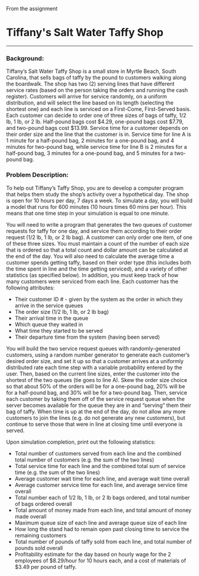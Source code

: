 From the assignment
# Tiffany's Salt Water Taffy Shop
---
### Background:


Tiffany’s Salt Water Taffy Shop is a small store in Myrtle Beach, South Carolina, that sells bags of taffy by the pound to customers walking along the boardwalk.  The shop has two (2) serving lines that have different service rates (based on the person taking the orders and running the cash register).  Customers will arrive for service randomly, on a uniform distribution, and will select the line based on its length (selecting the shortest one) and each line is serviced on a First-Come, First-Served basis.  Each customer can decide to order one of three sizes of bags of taffy, 1/2 lb, 1 lb, or 2 lb.  Half-pound bags cost $4.29, one-pound bags cost $7.79, and two-pound bags cost $13.99.  Service time for a customer depends on their order size and the line that the customer is in.  Service time for line A is 1 minute for a half-pound bag, 2 minutes for a one-pound bag, and 4 minutes for two-pound bag,  while service time for line B is 2 minutes for a half-pound bag, 3 minutes for a one-pound bag, and 5 minutes for a two-pound bag.

### Problem Description:

To help out Tiffany’s Taffy Shop, you are to develop a computer program that helps them study the shop’s activity over a hypothetical day.  The shop is open for 10 hours per day, 7 days a week.  To simulate a day, you will build a model that runs for 600 minutes (10 hours times 60 mins per hour).  This means that one time step in your simulation is equal to one minute.

You will need to write a program that generates the two queues of customer requests for taffy for one day, and service them according to their order request (1/2 lb, 1 lb, or 2 lb bag).  A customer can only order one item, of one of these three sizes.  You must maintain a count of the number of each size that is ordered so that a total count and dollar amount can be calculated at the end of the day.  You will also need to calculate the average time a customer spends getting taffy, based on their order type (this includes both the time spent in line and the time getting serviced), and a variety of other statistics (as specified below).  In addition, you must keep track of how many customers were serviced from each line.  Each customer has the following attributes:

* Their customer ID # - given by the system as the order in which they arrive in the service queues
* The order size (1/2 lb, 1 lb, or 2 lb bag)
* Their arrival time in the queue
* Which queue they waited in
* What time they started to be served
* Their departure time from the system (having been served)

You will build the two service request queues with randomly-generated customers, using a random number generator to generate each customer’s desired order size, and set it up so that a customer arrives at a uniformly distributed rate each time step with a variable probability entered by the user.  Then, based on the current line sizes, enter the customer into the shortest of the two queues (tie goes to line A).  Skew the order size choice so that about 50% of the orders will be for a one-pound bag, 20% will be for a half-pound bag, and 30% will be for a two-pound bag.  Then, service each customer by taking them off of the service request queue when the server becomes available for the queue they are in and “serving” them their bag of taffy.  When time is up at the end of the day, do not allow any more customers to join the lines (e.g. do not generate any new customers), but continue to serve those that were in line at closing time until everyone is served.

Upon simulation completion, print out the following statistics:

* Total number of customers served from each line and the combined total number of customers (e.g. the sum of the two lines)
* Total service time for each line and the combined total sum of service time (e.g. the sum of the two lines)
* Average customer wait time for each line, and average wait time overall
* Average customer service time for each line, and average service time overall
* Total number each of 1/2 lb, 1 lb, or 2 lb bags ordered, and total number of bags ordered overall
* Total amount of money made from each line, and total amount of money made overall
* Maximum queue size of each line and average queue size of each line
* How long the stand had to remain open past closing time to service the remaining customers
* Total number of pounds of taffy sold from each line, and total number of pounds sold overall
* Profitability estimate for the day based on hourly wage for the 2 employees of $8.29/hour for 10 hours each, and a cost of materials of $3.49 per pound of taffy.
